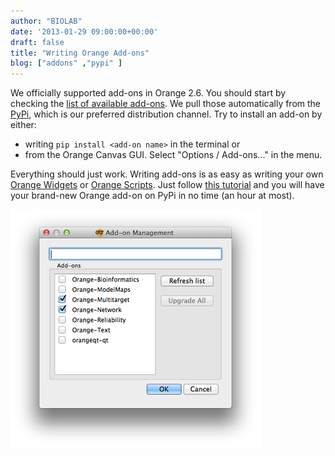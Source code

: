 ```yaml
---
author: "BIOLAB"
date: '2013-01-29 09:00:00+00:00'
draft: false
title: "Writing Orange Add-ons"
blog: ["addons" ,"pypi" ]
---
```


We officially supported add-ons in Orange 2.6. You should start by checking the [list of available add-ons](http://orange.biolab.si/addons/). We pull those automatically from the [PyPi](http://pypi.python.org/pypi), which is our preferred distribution channel. Try to install an add-on by either:



* writing `pip install <add-on name>` in the terminal or
* from the Orange Canvas GUI. Select  "Options / Add-ons..." in the menu.

Everything should just work. Writing add-ons is as easy as writing your own [Orange Widgets](http://docs.biolab.si/orange/2/extend-widgets/rst/) or [Orange Scripts](http://docs.biolab.si/orange/2/tutorial/rst/). Just follow [this tutorial](http://orange.biolab.si/trac/wiki/AddOns) and you will have your brand-new Orange add-on on PyPi in no time (an hour at most).

![](orange-add-ons.png__400x382_q95_crop_upscale.png)

